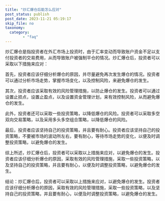 ```yaml
---
title: "炒汇爆仓后能怎么应对"
post_status: publish
post_date: 2023-11-21 05:19:17
skip_file: no
taxonomy:
  category:
        - "faq"
---
```


炒汇爆仓是指投资者在外汇市场上投资时，由于汇率变动而导致账户资金不足以支付投资者的交易费用，从而导致账户被强制平仓的情况。炒汇爆仓后，投资者可以采取以下措施来应对：

首先，投资者应该仔细分析爆仓的原因，并尽量避免再次发生爆仓的情况。投资者可以通过分析市场走势，掌握市场变化，以及控制风险，来避免爆仓的发生。

其次，投资者应该采取有效的风险管理措施，以防止爆仓的发生。投资者可以通过设置止损点，设置止盈点，以及设置资金管理计划，来有效控制风险，从而避免爆仓的发生。

此外，投资者还可以采取一些投资策略，以降低爆仓的风险。投资者可以采取多空双向交易策略，以及采用多头多空组合策略，以降低爆仓的风险。

最后，投资者应该坚持自己的投资策略，并且要有耐心。投资者应该坚持自己的投资策略，不要被市场的波动所左右，要有耐心，等待市场走势的变化，以便及时调整投资策略，以避免爆仓的发生。

综上所述，炒汇爆仓后，投资者可以采取以上措施来应对，以避免爆仓的发生。投资者应该仔细分析爆仓的原因，采取有效的风险管理措施，采取一些投资策略，以及坚持自己的投资策略，并且要有耐心，以便及时调整投资策略，以避免爆仓的发生。

结论：炒汇爆仓后，投资者可以采取以上措施来应对，以避免爆仓的发生。投资者应该仔细分析爆仓的原因，采取有效的风险管理措施，采取一些投资策略，以及坚持自己的投资策略，并且要有耐心，以便及时调整投资策略，以避免爆仓的发生。
